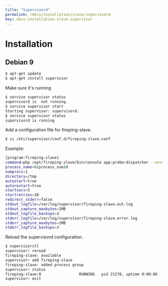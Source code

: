 ```yaml
---
title: "Supervisord"
permalink: /docs/installation/slave/supervisord
key: docs-installation-slave-supervisor
---
```


# Installation

## Debian 9

```bash
$ apt-get update
$ apt-get install supervisor
```

Make sure it's running

```bash
$ service supervisor status
supervisord is  not running.
$ service supervisor start
Starting supervisor: supervisord.
$ service supervisor status
supervisord is running
```

Add a configuration file for fireping-slave.

```bash
$ vi /etc/supervisor/conf.d/fireping-slave.conf
```

Example:

```bash
[program:fireping-slave]
command=php /opt/fireping-slave/bin/console app:probe:dispatcher --env=slave
process_name=%(process_num)d
numprocs=1
directory=/tmp
autostart=true
autorestart=true
startsecs=5
startretries=20
redirect_stderr=false
stdout_logfile=/var/log/supervisor/fireping-slave.out.log
stdout_capture_maxbytes=1MB
stdout_logfile_backups=3
stderr_logfile=/var/log/supervisor/fireping-slave.error.log
stderr_capture_maxbytes=1MB
stderr_logfile_backups=3
```

Reload the supervisord configuration.

```bash
$ supervisorctl
supervisor> reread
fireping-slave: available
supervisor> add fireping-slave
fireping-slave: added process group
supervisor> status
fireping-slave:0                 RUNNING   pid 21278, uptime 0:00:06
supervisor> exit
```